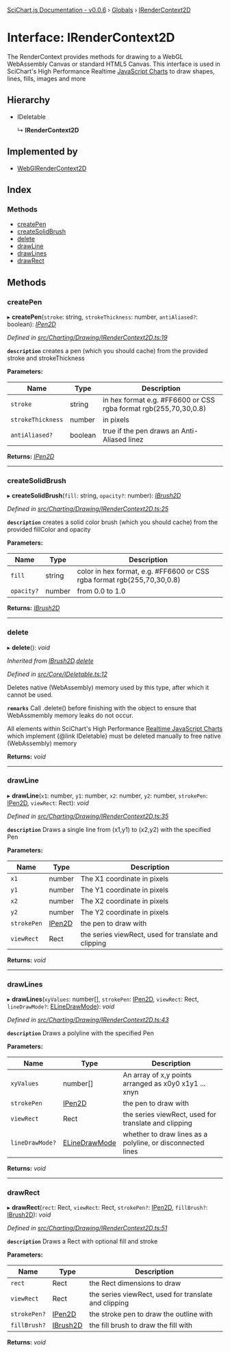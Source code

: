[SciChart.js Documentation - v0.0.6](../README.md) › [Globals](../globals.md) › [IRenderContext2D](irendercontext2d.md)

# Interface: IRenderContext2D

The RenderContext provides methods for drawing to a WebGL WebAssembly Canvas or standard HTML5 Canvas.
This interface is used in SciChart's High Performance Realtime [JavaScript Charts](https://www.scichart.com/javascript-chart-features)
to draw shapes, lines, fills, images and more

## Hierarchy

* IDeletable

  ↳ **IRenderContext2D**

## Implemented by

* [WebGlRenderContext2D](../classes/webglrendercontext2d.md)

## Index

### Methods

* [createPen](irendercontext2d.md#createpen)
* [createSolidBrush](irendercontext2d.md#createsolidbrush)
* [delete](irendercontext2d.md#delete)
* [drawLine](irendercontext2d.md#drawline)
* [drawLines](irendercontext2d.md#drawlines)
* [drawRect](irendercontext2d.md#drawrect)

## Methods

###  createPen

▸ **createPen**(`stroke`: string, `strokeThickness`: number, `antiAliased?`: boolean): *[IPen2D](ipen2d.md)*

*Defined in [src/Charting/Drawing/IRenderContext2D.ts:19](https://github.com/ABTSoftware/SciChart.Dev/blob/272ab7fc7f/Web/src/SciChart/src/Charting/Drawing/IRenderContext2D.ts#L19)*

**`description`** creates a pen (which you should cache) from the provided stroke and strokeThickness

**Parameters:**

Name | Type | Description |
------ | ------ | ------ |
`stroke` | string | in hex format e.g. #FF6600 or CSS rgba format rgb(255,70,30,0.8) |
`strokeThickness` | number | in pixels |
`antiAliased?` | boolean | true if the pen draws an Anti-Aliased linez  |

**Returns:** *[IPen2D](ipen2d.md)*

___

###  createSolidBrush

▸ **createSolidBrush**(`fill`: string, `opacity?`: number): *[IBrush2D](ibrush2d.md)*

*Defined in [src/Charting/Drawing/IRenderContext2D.ts:25](https://github.com/ABTSoftware/SciChart.Dev/blob/272ab7fc7f/Web/src/SciChart/src/Charting/Drawing/IRenderContext2D.ts#L25)*

**`description`** creates a solid color brush (which you should cache) from the provided fillColor and opacity

**Parameters:**

Name | Type | Description |
------ | ------ | ------ |
`fill` | string | color in hex format, e.g. #FF6600 or CSS rgba format rgb(255,70,30,0.8) |
`opacity?` | number | from 0.0 to 1.0  |

**Returns:** *[IBrush2D](ibrush2d.md)*

___

###  delete

▸ **delete**(): *void*

*Inherited from [IBrush2D](ibrush2d.md).[delete](ibrush2d.md#delete)*

*Defined in [src/Core/IDeletable.ts:12](https://github.com/ABTSoftware/SciChart.Dev/blob/272ab7fc7f/Web/src/SciChart/src/Core/IDeletable.ts#L12)*

Deletes native (WebAssembly) memory used by this type, after which it cannot be used.

**`remarks`** 
Call .delete() before finishing with the object to ensure that WebAssmembly memory leaks do
not occur.

All elements within SciChart's High Performance
[Realtime JavaScript Charts](https://www.scichart.com/javascript-chart-features) which implement
{@link IDeletable} must be deleted manually to free native (WebAssembly) memory

**Returns:** *void*

___

###  drawLine

▸ **drawLine**(`x1`: number, `y1`: number, `x2`: number, `y2`: number, `strokePen`: [IPen2D](ipen2d.md), `viewRect`: Rect): *void*

*Defined in [src/Charting/Drawing/IRenderContext2D.ts:35](https://github.com/ABTSoftware/SciChart.Dev/blob/272ab7fc7f/Web/src/SciChart/src/Charting/Drawing/IRenderContext2D.ts#L35)*

**`description`** Draws a single line from (x1,y1) to (x2,y2) with the specified Pen

**Parameters:**

Name | Type | Description |
------ | ------ | ------ |
`x1` | number | The X1 coordinate in pixels |
`y1` | number | The Y1 coordinate in pixels |
`x2` | number | The X2 coordinate in pixels |
`y2` | number | The Y2 coordinate in pixels |
`strokePen` | [IPen2D](ipen2d.md) | the pen to draw with |
`viewRect` | Rect | the series viewRect, used for translate and clipping  |

**Returns:** *void*

___

###  drawLines

▸ **drawLines**(`xyValues`: number[], `strokePen`: [IPen2D](ipen2d.md), `viewRect`: Rect, `lineDrawMode?`: [ELineDrawMode](../enums/elinedrawmode.md)): *void*

*Defined in [src/Charting/Drawing/IRenderContext2D.ts:43](https://github.com/ABTSoftware/SciChart.Dev/blob/272ab7fc7f/Web/src/SciChart/src/Charting/Drawing/IRenderContext2D.ts#L43)*

**`description`** Draws a polyline with the specified Pen

**Parameters:**

Name | Type | Description |
------ | ------ | ------ |
`xyValues` | number[] | An array of x,y points arranged as x0y0 x1y1 ... xnyn |
`strokePen` | [IPen2D](ipen2d.md) | the pen to draw with |
`viewRect` | Rect | the series viewRect, used for translate and clipping |
`lineDrawMode?` | [ELineDrawMode](../enums/elinedrawmode.md) | whether to draw lines as a polyline, or disconnected lines  |

**Returns:** *void*

___

###  drawRect

▸ **drawRect**(`rect`: Rect, `viewRect`: Rect, `strokePen?`: [IPen2D](ipen2d.md), `fillBrush?`: [IBrush2D](ibrush2d.md)): *void*

*Defined in [src/Charting/Drawing/IRenderContext2D.ts:51](https://github.com/ABTSoftware/SciChart.Dev/blob/272ab7fc7f/Web/src/SciChart/src/Charting/Drawing/IRenderContext2D.ts#L51)*

**`description`** Draws a Rect with optional fill and stroke

**Parameters:**

Name | Type | Description |
------ | ------ | ------ |
`rect` | Rect | the Rect dimensions to draw |
`viewRect` | Rect | the series viewRect, used for translate and clipping |
`strokePen?` | [IPen2D](ipen2d.md) | the stroke pen to draw the outline with |
`fillBrush?` | [IBrush2D](ibrush2d.md) | the fill brush to draw the fill with  |

**Returns:** *void*
